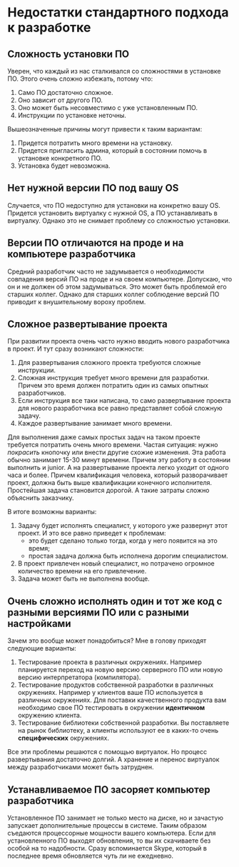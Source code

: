 # Недостатки стандартного подхода к разработке

## Сложность установки ПО
Уверен, что каждый из нас сталкивался со сложностями в установке ПО. Этого очень сложно избежать, потому что:
1. Само ПО достаточно сложное.
1. Оно зависит от другого ПО.
1. Оно может быть несовместимо с уже установленным ПО.
1. Инструкции по установке неточны.

Вышеозначенные причины могут привести к таким вариантам:
1. Придется потратить много времени на установку.
1. Придется пригласить админа, который в состоянии помочь в установке конкретного ПО.
1. Установка будет невозможна.

## Нет нужной версии ПО под вашу OS
Случается, что ПО недоступно для установки на конкретно вашу OS. 
Придется установить виртуалку с нужной OS, а ПО устанавливать в виртуалку. Однако это не снимает проблему со сложностью установки.

## Версии ПО отличаются на проде и на компьютере разработчика
Средний разработчик часто не задумывается о необходимости совпадения версий ПО на проде и на своем компьютере. Допускаю, что он и не должен об этом задумываться. Это может быть проблемой его старших коллег. Однако для старших коллег соблюдение версий ПО приводит к внушительному вороху проблем.

## Сложное развертывание проекта
При развитии проекта очень часто нужно вводить нового разработчика в проект. И тут сразу возникают сложности:
1. Для развертывания сложного проекта требуются сложные инструкции.
1. Сложная инструкция требует много времени для разработки. Причем это время должен потратить один из самых опытных разработчиков.
1. Если инструкция все таки написана, то само развертывание проекта для нового разработчика все равно представляет собой сложную задачу. 
1. Каждое развертывание занимает много времени.

Для выполнения даже самых простых задач на таком проекте требуется потратить очень много времени.
Частая ситуация: нужно _покрасить_ кнопочку или внести другие схожие изменения. Эта работа обычно занимает 15-30 минут времени. Причем эту работу в состоянии выполнить и junior. А на развертывание проекта легко уходит от одного часа и более. Причем квалификация человека, который разворачивает проект, должна быть выше квалификации конечного исполнителя. Простейшая задача становится дорогой. А такие затраты сложно объяснить заказчику. 

В итоге возможны варианты:
1. Задачу будет исполнять специалист, у которого уже развернут этот проект. И это все равно приведет к проблемам:
    - это будет сделано только тогда, когда у него появится на это время;
    - простая задача должна быть исполнена дорогим специалистом.
1. В проект привлечен новый специалист, но потрачено огромное количество времени на его привлечение.
1. Задача может быть не выполнена вообще.

## Очень сложно исполнять один и тот же код с разными версиями ПО или с разными настройками
Зачем это вообще может понадобиться?
Мне в голову приходят следующие варианты:
1. Тестирование проекта в различных окружениях. Например планируется переход на новую версию серверного ПО или новую версию интерпретатора (компилятора).
1. Тестирование продуктов собственной разработки в различных окружениях. Например у клиентов ваше ПО используется в различных окружениях. Для поставки качественного продукта вам необходимо свое ПО тестировать в окружении __идентичном__ окружению клиента.
1. Тестирование библиотеки собственной разработки. Вы поставляете на рынок библиотеку, а клиенты используют ее в каких-то очень __специфических__ окружениях.

Все эти проблемы решаются с помощью виртуалок. Но процесс развертывания достаточно долгий. А хранение и перенос виртуалок между разработчиками может быть затруднен.

## Устанавливаемое ПО засоряет компьютер разработчика
Установленное ПО занимает не только место на диске, но и зачастую запускает дополнительные процессы в системе. Таким образом съедаются процессорные мощности вашего компьютера.
Если для установленного ПО выходят обновления, то вы их скачиваете без особой на то надобности. Сразу вспоминается Skype, который в последнее время обновляется чуть ли не ежедневно.
